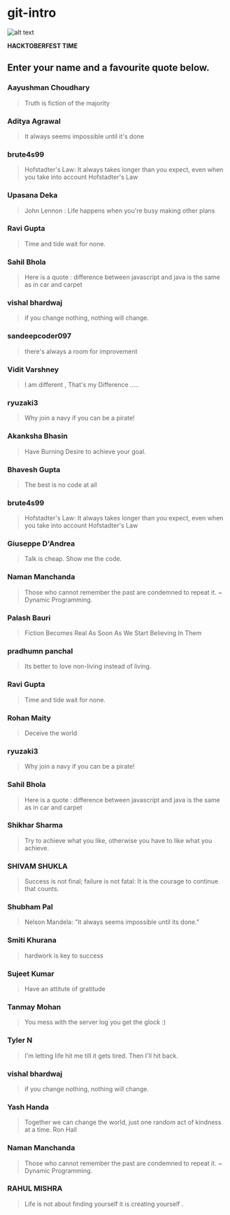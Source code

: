 # git-intro

![alt text](https://hacktoberfest.digitalocean.com/assets/hacktoberfest-2018-social-card-c8d2e1489f647f2e0a26e6f598adeb760872818905b34cd437afc7ac2857ceab.png "Logo Title Text 1")


**HACKTOBERFEST TIME**

## Enter your name and a favourite quote below.

### Aayushman Choudhary
> Truth is fiction of the majority

### Aditya Agrawal
> It always seems impossible until it's done

### brute4s99
> Hofstadter's Law: It always takes longer than you expect, even when you take into account Hofstadter's Law

### Upasana Deka
> John Lennon : Life happens when you're busy making other plans

### Ravi Gupta
> Time and tide wait for none.

### Sahil Bhola
> Here is a quote : difference between javascript and java is the same as in car and carpet

### vishal bhardwaj
> if you change nothing, nothing will change.

### sandeepcoder097
> there's always a room for improvement

### Vidit Varshney
> I am different , That's my Difference .....

### ryuzaki3
> Why join a navy if you can be a pirate!

### Akanksha Bhasin
> Have Burning Desire to achieve your goal.

### Bhavesh Gupta
> The best is no code at all

### brute4s99
> Hofstadter's Law: It always takes longer than you expect, even when you take into account Hofstadter's Law

### Giuseppe D'Andrea
> Talk is cheap. Show me the code.

### Naman Manchanda
> Those who cannot remember the past are condemned to repeat it. ~ Dynamic Programming.

### Palash Bauri
> Fiction Becomes Real As Soon As We Start Believing In Them

### pradhumn panchal
> Its better to love non-living instead of living.

### Ravi Gupta
> Time and tide wait for none.

### Rohan Maity
> Deceive the world

### ryuzaki3
> Why join a navy if you can be a pirate!

### Sahil Bhola
> Here is a quote : difference between javascript and java is the same as in car and carpet

### Shikhar Sharma
> Try to achieve what you like, otherwise you have to like what you achieve.

### SHIVAM SHUKLA
> Success is not final; failure is not fatal: It is the courage to continue that counts.

### Shubham Pal
> Nelson Mandela: "It always seems impossible until its done."

### Smiti Khurana
> hardwork is key to success

### Sujeet Kumar
> Have an attitute of gratitude

### Tanmay Mohan    
> You mess with the server log you get the glock :)

### Tyler N
> I'm letting life hit me till it gets tired. Then I'll hit back.

### vishal bhardwaj
> if you change nothing, nothing will change.

### Yash Handa
> Together we can change the world, just one random act of kindness at a time. Ron Hall

### Naman Manchanda
> Those who cannot remember the past are condemned to repeat it. ~ Dynamic Programming.

### RAHUL MISHRA
> Life is not about  finding yourself  it is creating yourself .
